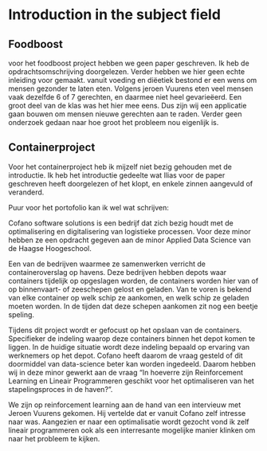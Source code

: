 # Introduction in the subject field
## Foodboost

voor het foodboost project hebben we geen paper geschreven. Ik heb de opdrachtsomschrijving doorgelezen. Verder hebben we hier geen echte inleiding voor gemaakt. 
vanuit voeding en diëetiek bestond er een wens om mensen gezonder te laten eten. Volgens jeroen Vuurens eten veel mensen vaak dezelfde 6 of 7 gerechten, 
en daarmee niet heel gevarieëerd. Een groot deel van de klas was het hier mee eens. Dus zijn wij een applicatie gaan bouwen om mensen nieuwe gerechten aan te raden. 
Verder geen onderzoek gedaan naar hoe groot het probleem nou eigenlijk is.

## Containerproject

Voor het containerproject heb ik mijzelf niet bezig gehouden met de introductie. 
Ik heb het introductie gedeelte wat Ilias voor de paper geschreven heeft doorgelezen of het klopt, en enkele zinnen aangevuld of veranderd.  

Puur voor het portofolio kan ik wel wat schrijven:

Cofano software solutions is een bedrijf dat zich bezig houdt met de optimalisering en digitalisering van logistieke processen. Voor deze minor hebben ze een opdracht gegeven aan de minor Applied Data Science van de Haagse Hoogeschool. 

Een van de bedrijven waarmee ze samenwerken verricht de containeroverslag op havens. Deze bedrijven hebben depots waar containers tijdelijk op opgeslagen worden, de containers worden hier van of op binnenvaart- of zeeschepen gelost en geladen. Van te voren is bekend van elke container op welk schip ze aankomen, en welk schip ze geladen moeten worden. In de tijden dat deze schepen aankomen zit nog een beetje speling. 

Tijdens dit project wordt er gefocust op het opslaan van de containers. Specifieker de indeling waarop deze containers binnen het depot komen te liggen. In de huidige situatie wordt deze indeling bepaald op ervaring van werknemers op het depot. Cofano heeft daarom de vraag gesteld of dit doormiddel van data-science beter kan worden ingedeeld. Daarom hebben wij in deze minor gewerkt aan de vraag “In hoeverre zijn Reinforcement Learning en Lineair Programmeren geschikt voor het optimaliseren van het stapelingsproces in de haven?”.   

We zijn op reinforcement learning aan de hand van een intervieuw met Jeroen Vuurens gekomen. Hij vertelde dat er vanuit Cofano zelf intresse naar was. Aangezien er naar een optimalisatie wordt gezocht vond ik zelf lineair programmeren ook als een interresante mogelijke manier klinken om naar het probleem te kijken.  
